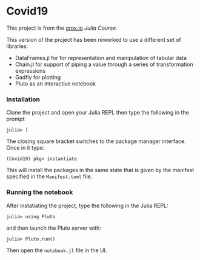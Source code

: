 # Covid19

This project is from the [grox.io](https://grox.io/language/julia/course#book) _Julia Course_.

This version of the project has been reworked to use a different set of libraries:
* DataFrames.jl for for representation and manipulation of tabular data
* Chain.jl for support of piping a value through a series of transformation expressions
* Gadfly for plotting
* Pluto as an interactive notebook

### Installation

Clone the project and open your Julia REPL then type the following in the prompt:

`julia> ]`

The closing square bracket switches to the package manager interface. Once in it type:

`(Covid19) pkg> instantiate`

This will install the packages in the same state that is given by the manifest specified in the `Manifest.toml` file.

### Running the notebook

After instatiating the project, type the following in the Julia REPL:

`julia> using Pluto`

and then launch the Pluto server with:

`julia> Pluto.run()`

Then open the `notebook.jl` file in the UI.

